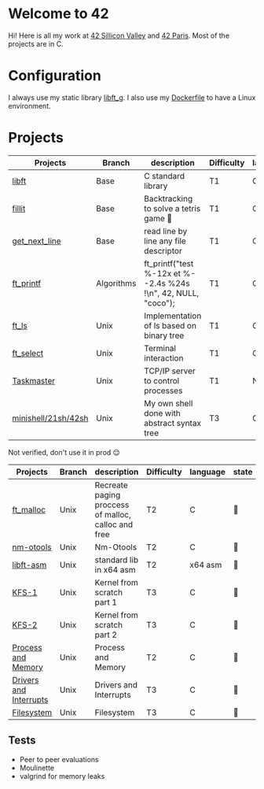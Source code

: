 
# Welcome to 42

Hi! Here is all my work at [42 Sillicon Valley](https://www.42.us.org/) and [42 Paris](https://www.42.fr/). Most of the projects are in C.
# Configuration
I always use my static library [libft_g](/libft_g).
I also use my [Dockerfile](/docker_config/Dockerfile) to have a Linux environment.

# Projects

| Projects | Branch | description | Difficulty | language | state |
|--|--|--|--|--|--|
| [libft](/projects/libft) | Base | C standard library | T1 |C |:100: |
| [fillit](/projects/fillit) | Base |Backtracking to solve a tetris game :muscle: | T1 | C |:100: |
| [get_next_line](/projects/get_next_line) | Base | read line by line any file descriptor | T1 | C |:100: |
| [ft_printf](/projects/ft_printf) | Algorithms | ft_printf("test %-12x et %--2.4s %24s !\n", 42, NULL, "coco"); | T1 | C |:100: |
| [ft_ls](/projects/ft_ls) | Unix | Implementation of ls based on binary tree | T1 | C |:100: |
| [ft_select](/projects/ft_select) | Unix | Terminal interaction | T1 | C |:100: |
| [Taskmaster](/projects/taskmaster) | Unix | TCP/IP server to control processes | T1 | Node js |:100: |
| [minishell/21sh/42sh](/projects/minishell_21sh_42sh) | Unix |  My own shell done with abstract syntax tree |  T3 | C |:100: |

Not verified, don't use it in prod :relieved:

| Projects | Branch |  description | Difficulty | language | state |
|--|--|--|--|--|--|
| [ft_malloc](/projects/ft_malloc) | Unix | Recreate paging proccess of malloc, calloc and free | T2 | C |:construction_worker: |
| [nm-otools](/projects/nm-tools) | Unix | Nm-Otools | T2 | C |:construction_worker: |
| [libft-asm](/projects/libft-asm) | Unix | standard lib in x64 asm | T2 | x64 asm |:construction_worker: |
| [KFS-1](/projects/little-penguin-1) | Unix | Kernel from scratch part 1 | T3 | C |:construction_worker: |
| [KFS-2](/projects/little-penguin-1) | Unix | Kernel from scratch part 2 | T3 | C |:construction_worker: |
| [Process and Memory](/projects/libft-asm) | Unix | Process and Memory | T2 | C |:construction_worker: |
| [Drivers and Interrupts](/projects/libft-asm) | Unix | Drivers and Interrupts | T3 | C |:construction_worker: |
| [Filesystem](/projects/Filesystem) | Unix | Filesystem | T3 | C |:construction_worker: |


## Tests
- Peer to peer evaluations
- Moulinette
- valgrind for memory leaks


